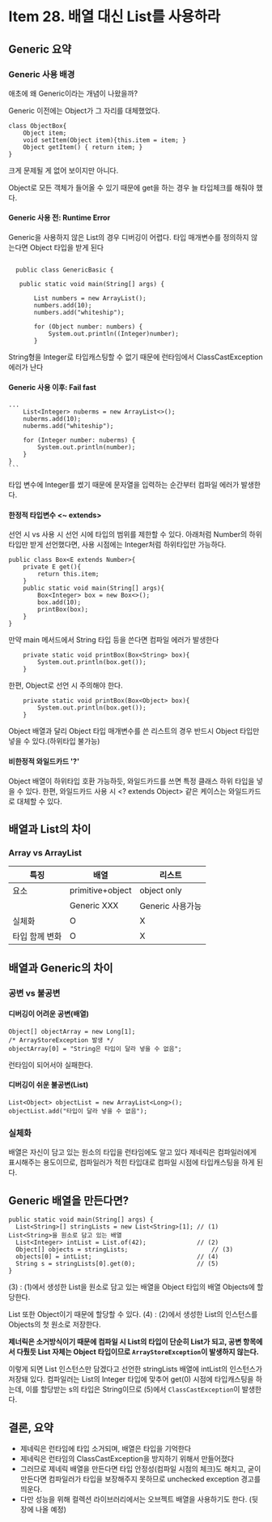 # Item 28. 배열 대신 List를 사용하라
## Generic 요약
### Generic 사용 배경
애초에 왜 Generic이라는 개념이 나왔을까?

Generic 이전에는 Object가 그 자리를 대체했었다.


```
class ObjectBox{
	Object item;
    void setItem(Object item){this.item = item; }
    Object getItem() { return item; }
}
```

크게 문제될 게 없어 보이지만 아니다.

Object로 모든 객체가 들어올 수 있기 때문에 get을 하는 경우 늘 타입체크를 해줘야 했다.

#### Generic 사용 전: Runtime Error
 Generic을 사용하지 않은 List의 경우 디버깅이 어렵다.
 타입 매개변수를 정의하지 않는다면 Object 타입을 받게 된다
 ```

   public class GenericBasic {

    public static void main(String[] args) {

        List numbers = new ArrayList();
        numbers.add(10);
        numbers.add("whiteship");

        for (Object number: numbers) {
            System.out.println((Integer)number);
        }
```

String형을 Integer로 타입캐스팅할 수 없기 때문에 런타임에서 ClassCastException 에러가 난다



#### Generic 사용 이후: Fail fast

    ...
	    List<Integer> nuberms = new ArrayList<>();
        nuberms.add(10);
        nuberms.add("whiteship");

        for (Integer number: nuberms) {
            System.out.println(number);
        }
    }
    ```
    
   타입 변수에 Integer를 썼기 때문에 문자열을 입력하는 순간부터 컴파일 에러가 발생한다.
   

#### 한정적 타입변수 <~ extends>
선언 시 vs 사용 시
선언 시에 타입의 범위를 제한할 수 있다.
아래처럼 Number의 하위타입만 받게 선언했다면, 사용 시점에는 Integer처럼 하위타입만 가능하다.


    public class Box<E extends Number>{
	    private E get(){
		    return this.item;
	    }
		public static void main(String[] args){
			Box<Integer> box = new Box<>();
			box.add(10);
			printBox(box);
		}
    }

만약 main 메서드에서  String 타입 등을 쓴다면 컴파일 에러가 발생한다


	    private static void printBox(Box<String> box){
			System.out.println(box.get());
		}

한편, Object로 선언 시 주의해야 한다.

		private static void printBox(Box<Object> box){
			System.out.println(box.get());
		}

Object 배열과 달리 Object 타입 매개변수를 쓴 리스트의 경우 반드시 Object 타입만 넣을 수 있다.(하위타입 불가능)




#### 비한정적 와일드카드 '?'
Object 배열이 하위타입 호환 가능하듯, 와일드카드를 쓰면 특정 클래스 하위 타입을 넣을 수 있다.
한편, 와일드카드 사용 시 <? extends Object> 같은 케이스는 와일드카드로 대체할 수 있다. 


## 배열과  List의 차이
### Array vs ArrayList
| 특징 |배열|리스트  |
|--|--|--|
| 요소 |primitive+object  | object only |
|  |Generic XXX  |Generic 사용가능 |
|실체화  |O  |X |
| 타입 함께 변화 |O  |X |


 
## 배열과 Generic의 차이

### 공변 vs 불공변
#### 디버깅이 어려운 공변(배열)

```
Object[] objectArray = new Long[1];
/* ArrayStoreException 발생 */
objectArray[0] = "String은 타입이 달라 넣을 수 없음";
```
런타임이 되어서야 실패한다.

#### 디버깅이 쉬운 불공변(List)
```
List<Object> objectList = new ArrayList<Long>();
objectList.add("타입이 달라 넣을 수 없음");
```

### 실체화
배열은 자신이 담고 있는 원소의 타입을 런타임에도 알고 있다
제네릭은 컴파일러에게 표시해주는 용도이므로, 컴파일러가 적힌 타입대로 컴파일 시점에 타입캐스팅을 하게 된다. 

## Generic 배열을 만든다면?

```
public static void main(String[] args) {
  List<String>[] stringLists = new List<String>[1];	// (1) List<String>을 원소로 담고 있는 배열
  List<Integer> intList = List.of(42);				// (2)
  Object[] objects = stringLists;						// (3)
  objects[0] = intList;								// (4)
  String s = stringLists[0].get(0);					// (5)
}
```
(3) : (1)에서 생성한 List<String>을 원소로 담고 있는 배열을 Object 타입의 배열 Objects에 할당한다. 

List<String> 또한 Object이기 때문에 할당할 수 있다. 
(4) : (2)에서 생성한 List<Integer>의 인스턴스를 Objects의 첫 원소로 저장한다.

 **제너릭은 소거방식이기 때문에 컴파일 시 List의 타입이 단순히 List가 되고, 공변 항목에서 다뤘듯 List 자체는 Object 타입이므로 `ArrayStoreException`이 발생하지 않는다.**

이렇게 되면 List<String> 인스턴스만 담겠다고 선언한 stringLists 배열에 intList의 인스턴스가 저장돼 있다.
컴파일러는 List<Integer>의 Integer 타입에 맞추어 get(0) 시점에 타입캐스팅을 하는데,
이를 할당받는 s의 타입은 String이므로 
(5)에서 `ClassCastException`이 발생한다.

## 결론, 요약
- 제네릭은 런타임에 타입 소거되며, 배열은 타입을 기억한다
- 제네릭은 런타임의 ClassCastException을 방지하기 위해서 만들어졌다
- 그러므로 제네릭 배열을 만든다면 타입 안정성(컴파일 시점의 체크)도 해치고, 굳이 만든다면 컴파일러가 타입을 보장해주지 못하므로 unchecked exception 경고를 띄운다. 
- 다만 성능을 위해 컬렉션 라이브러리에서는 오브젝트 배열을 사용하기도 한다. (뒷장에 나올 예정)

